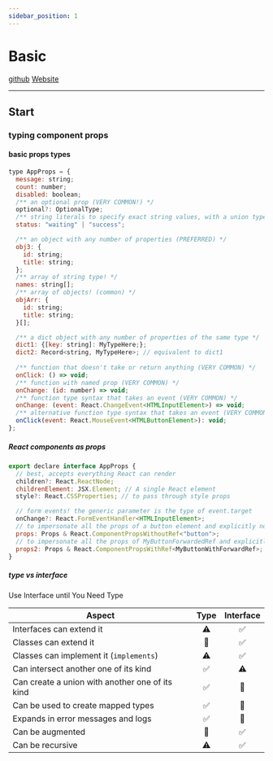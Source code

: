 ```yaml
---
sidebar_position: 1
---
```


# Basic
[github](https://github.com/typescript-cheatsheets/react)
[Website](https://react-typescript-cheatsheet.netlify.app/)

---

## Start
### typing component props
#### basic props types
```js
type AppProps = {
  message: string;
  count: number;
  disabled: boolean;
  /** an optional prop (VERY COMMON!) */
  optional?: OptionalType;
  /** string literals to specify exact string values, with a union type */
  status: "waiting" | "success";  

  /** an object with any number of properties (PREFERRED) */
  obj3: {
    id: string;
    title: string;
  };
  /** array of string type! */
  names: string[];
  /** array of objects! (common) */
  objArr: {
    id: string;
    title: string;
  }[];

  /** a dict object with any number of properties of the same type */
  dict1: {[key: string]: MyTypeHere;};
  dict2: Record<string, MyTypeHere>; // equivalent to dict1
  
  /** function that doesn't take or return anything (VERY COMMON) */
  onClick: () => void;
  /** function with named prop (VERY COMMON) */
  onChange: (id: number) => void;
  /** function type syntax that takes an event (VERY COMMON) */
  onChange: (event: React.ChangeEvent<HTMLInputElement>) => void;
  /** alternative function type syntax that takes an event (VERY COMMON) */
  onClick(event: React.MouseEvent<HTMLButtonElement>): void;
};
```

##### React components as props
```js
export declare interface AppProps {
  // best, accepts everything React can render
  children?: React.ReactNode; 
  childrenElement: JSX.Element; // A single React element
  style?: React.CSSProperties; // to pass through style props

  // form events! the generic parameter is the type of event.target
  onChange?: React.FormEventHandler<HTMLInputElement>; 
  // to impersonate all the props of a button element and explicitly not forwarding its ref
  props: Props & React.ComponentPropsWithoutRef<"button">; 
  // to impersonate all the props of MyButtonForwardedRef and explicitly forwarding its ref
  props2: Props & React.ComponentPropsWithRef<MyButtonWithForwardRef>; 
}
```

##### type vs interface
Use Interface until You Need Type

| Aspect                                          | Type  | Interface |
| ----------------------------------------------- | :---: | :-------: |
| Interfaces can extend it                        |   ⚠️   |     ✅     |
| Classes can extend it                           |   🚫   |     ✅     |
| Classes can implement it (`implements`)         |   ⚠️   |     ✅     |
| Can intersect another one of its kind           |   ✅   |     ⚠️     |
| Can create a union with another one of its kind |   ✅   |     🚫     |
| Can be used to create mapped types              |   ✅   |     🚫     |
| Expands in error messages and logs              |   ✅   |     🚫     |
| Can be augmented                                |   🚫   |     ✅     |
| Can be recursive                                |   ⚠️   |     ✅     |








